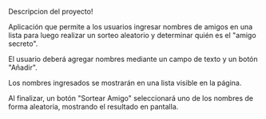 Descripcion del proyecto!

Aplicación que permite a los usuarios ingresar nombres de amigos en una lista para luego realizar un sorteo aleatorio y determinar quién es el "amigo secreto".

El usuario deberá agregar nombres mediante un campo de texto y un botón "Añadir".

Los nombres ingresados se mostrarán en una lista visible en la página.

Al finalizar, un botón "Sortear Amigo" seleccionará uno de los nombres de forma aleatoria, mostrando el resultado en pantalla.
